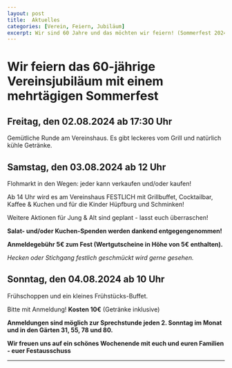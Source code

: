 ```yaml
---
layout: post
title:  Aktuelles
categories: [Verein, Feiern, Jubiläum]
excerpt: Wir sind 60 Jahre und das möchten wir feiern! (Sommerfest 2024).
---
```


# Wir feiern das 60-jährige Vereinsjubiläum mit einem mehrtägigen Sommerfest


## Freitag, den 02.08.2024 ab 17:30 Uhr
Gemütliche Runde am Vereinshaus.
Es gibt leckeres vom Grill und natürlich kühle Getränke.

## Samstag, den 03.08.2024 ab 12 Uhr
Flohmarkt in den Wegen: jeder kann verkaufen und/oder kaufen!

Ab 14 Uhr wird es am Vereinshaus FESTLICH mit Grillbuffet, Cocktailbar, Kaffee & Kuchen und für die Kinder Hüpfburg und Schminken!

Weitere Aktionen für Jung & Alt sind geplant - lasst euch überraschen!

**Salat- und/oder Kuchen-Spenden werden dankend entgegengenommen!**

**Anmeldegebühr 5€ zum Fest (Wertgutscheine in Höhe von 5€ enthalten).**

*Hecken oder Stichgang festlich geschmückt wird gerne gesehen.*


## Sonntag, den 04.08.2024 ab 10 Uhr

Frühschoppen und ein kleines Frühstücks-Buffet.

Bitte mit Anmeldung! **Kosten 10€** (Getränke inklusive)


**Anmeldungen sind möglich zur Sprechstunde jeden 2. Sonntag im Monat und in den Gärten 31, 55, 78 und 80.**

**Wir freuen uns auf ein schönes Wochenende mit euch und euren Familien - euer Festausschuss**

---
